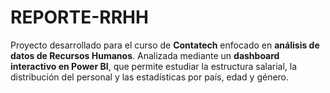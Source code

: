 # REPORTE-RRHH
Proyecto desarrollado para el curso de **Contatech** enfocado en **análisis de datos de Recursos Humanos**.  Analizada mediante un **dashboard interactivo en Power BI**, que permite estudiar la estructura salarial, la distribución del personal y las estadísticas por país, edad y género.
